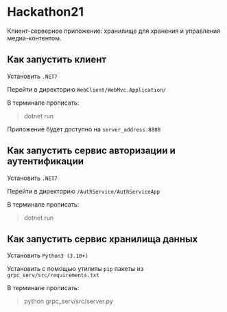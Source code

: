 # Hackathon21

Клиент-серверное приложение: хранилище для хранения и управления медиа-контентом.

## Как запустить клиент

Установить `.NET7`

Перейти в директорию `WebClient/WebMvc.Application/`

В терминале прописать:

> dotnet run

Приложение будет доступно на `server_address:8888`

## Как запустить сервис авторизации и аутентификации

Установить `.NET7`

Перейти в директорию `/AuthService/AuthServiceApp`

В терминале прописать:

> dotnet run

## Как запустить сервис хранилища данных

Установить `Python3 (3.10+)`

Установить с помощью утилиты `pip` пакеты из `grpc_serv/src/requirements.txt`

В терминале прописать:

> python grpc_serv/src/server.py
